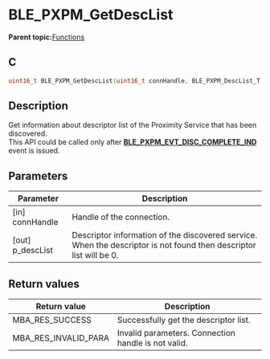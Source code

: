 # BLE\_PXPM\_GetDescList

**Parent topic:**[Functions](GUID-B1B3B94F-2A47-4042-83D2-C565B5E5F44B.md)

## C

```c
uint16_t BLE_PXPM_GetDescList(uint16_t connHandle, BLE_PXPM_DescList_T *p_descList);
```

## Description

Get information about descriptor list of the Proximity Service that has been discovered.<br />This API could be called only after **[BLE\_PXPM\_EVT\_DISC\_COMPLETE\_IND](GUID-18A9DADE-E30C-443A-9D82-4219BC843237.md)** event is issued.

## Parameters

|Parameter|Description|
|---------|-----------|
|\[in\] connHandle|Handle of the connection.|
|\[out\] p\_descList|Descriptor information of the discovered service. When the descriptor is not found then descriptor list will be 0.|

## Return values

|Return value|Description|
|------------|-----------|
|MBA\_RES\_SUCCESS|Successfully get the descriptor list.|
|MBA\_RES\_INVALID\_PARA|Invalid parameters. Connection handle is not valid.|

